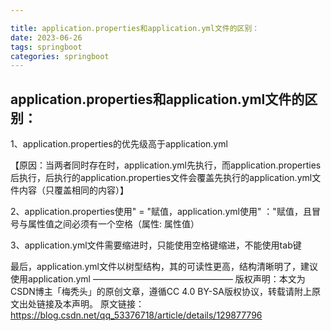```yaml
---

title: application.properties和application.yml文件的区别：
date: 2023-06-26 
tags: springboot
categories: springboot
---
```

## application.properties和application.yml文件的区别：
1、application.properties的优先级高于application.yml

【原因：当两者同时存在时，application.yml先执行，而application.properties后执行，后执行的application.properties文件会覆盖先执行的application.yml文件内容（只覆盖相同的内容）】

2、application.properties使用" = "赋值，application.yml使用"  ："赋值，且冒号与属性值之间必须有一个空格（属性:  属性值）

3、application.yml文件需要缩进时，只能使用空格键缩进，不能使用tab键

最后，application.yml文件以树型结构，其的可读性更高，结构清晰明了，建议使用application.yml
————————————————
版权声明：本文为CSDN博主「梅秃头」的原创文章，遵循CC 4.0 BY-SA版权协议，转载请附上原文出处链接及本声明。
原文链接：https://blog.csdn.net/qq_53376718/article/details/129877796